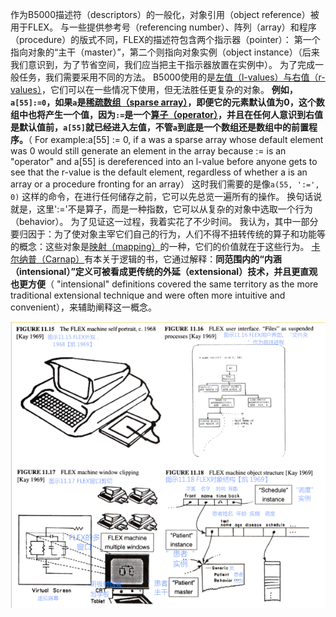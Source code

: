 作为B5000描述符（descriptors）的一般化，对象引用（object reference）被用于FLEX。
与一些提供参考号（referencing number）、阵列（array）和程序（procedure）的版式不同，FLEX的描述符包含两个指示器（pointer）：
第一个指向对象的“主干（master）”，第二个则指向对象实例（object instance）（后来我们意识到，为了节省空间，我们应当把主干指示器放置在实例中）。
为了完成一般任务，我们需要采用不同的方法。
B5000使用的是[左值（l-values）与右值（r-values）](http://baike.baidu.com/view/9489098.htm)，它们可以在一些情况下使用，但无法胜任更复杂的对象。
**例如，`a[55]:=0`，如果`a`是[稀疏数组（sparse array）](http://www.tuicool.com/articles/AfYnEf)，即便它的元素默认值为0，这个数组中也将产生一个值，因为`:=`是一个[算子（operator）](http://baike.baidu.com/view/53313.htm)，并且在任何人意识到右值是默认值前，`a[55]`就已经进入左值，不管`a`到底是一个数组还是数组中的前置程序。**（ For example:a[55] := 0, if a was a sparse array whose default element was 0 would still generate an element in the array because := is an "operator" and a[55] is dereferenced into an l-value before anyone gets to see that the r-value is the default element, regardless of whether a is an array or a procedure fronting for an array）
这时我们需要的是像`a(55, ':=', 0)` 这样的命令，在进行任何储存之前，它可以先总览一遍所有的操作。
换句话说就是，这里':='不是算子，而是一种指数，它可以从复杂的对象中选取一个行为（behavior）。
为了见证这一过程，我着实花了不少时间。
我认为，其中一部分要归因于：为了使对象主宰它们自己的行为，人们不得不扭转传统的算子和功能等的概念：这些对象是[映射（mapping）](http://baike.baidu.com/view/21249.htm)的一种，它们的价值就在于这些行为。
[卡尔纳普（Carnap）](http://baike.baidu.com/view/111023.htm)有本关于逻辑的书，它通过解释：**同范围内的“内涵（intensional）”定义可被看成更传统的外延（extensional）技术，并且更直观也更方便**（ "intensional" definitions covered the same territory as the more traditional extensional technique and were often more intuitive and convenient），来辅助阐释这一概念。

![FLEX](FLEX.png)
